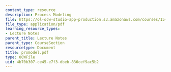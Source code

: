 ```yaml
---
content_type: resource
description: Process Modeling
file: https://ol-ocw-studio-app-production.s3.amazonaws.com/courses/15-769-operations-strategy-spring-2003/4b70b307ce45e7f3dbeb836cef9ac5b2_promodel.pdf
file_type: application/pdf
learning_resource_types:
- Lecture Notes
parent_title: Lecture Notes
parent_type: CourseSection
resourcetype: Document
title: promodel.pdf
type: OCWFile
uid: 4b70b307-ce45-e7f3-dbeb-836cef9ac5b2
---
```

